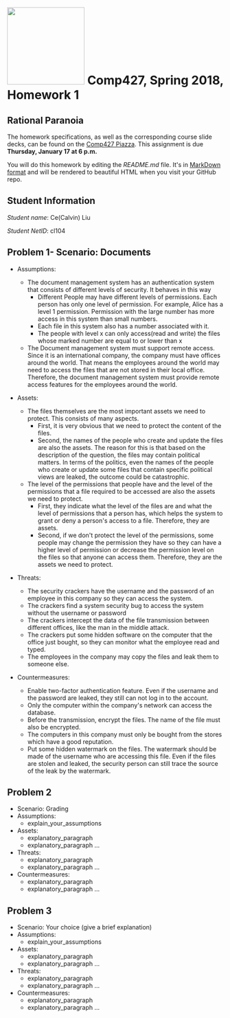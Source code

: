 # <img src="http://www.rice.edu/_images/rice-logo.jpg" width=180> Comp427, Spring 2018, Homework 1
## Rational Paranoia
The homework specifications, as well as the corresponding course slide decks,
can be found on the [Comp427 Piazza](https://piazza.com/class/jqifhp864b37ju).
This assignment is due **Thursday, January 17 at 6 p.m.**

You will do this homework by editing the _README.md_ file. It's in
[MarkDown format](https://guides.github.com/features/mastering-markdown/)
and will be rendered to beautiful HTML when you visit your GitHub repo.

## Student Information
_Student name_: Ce(Calvin) Liu

_Student NetID_: cl104

## Problem 1- Scenario: Documents
- Assumptions:
  - The document management system has an authentication system that consists of different levels of security. It behaves in this way
    - Different People may have different levels of permissions. Each person has only one level of permission. For example, Alice has a level 1 permission. Permission with the large number has more access in this system than small numbers. 
    - Each file in this system also has a number associated with it.
    - The people with level x can only access(read and write) the files whose marked number are equal to or lower than x
  - The Document management system must support remote access. Since it is an international company, the company must have offices around the world. That means the employees around the world may need to access the files that are not stored in their local office. Therefore, the document management system must provide remote access features for the employees around the world.
    
- Assets:
  - The files themselves are the most important assets we need to protect. This consists of many aspects. 
    - First, it is very obvious that we need to protect the content of the files. 
    - Second, the names of the people who create and update the files are also the assets. The reason for this is that based on the description of the question, the files may contain political matters. In terms of the politics, even the names of the people who create or update some files that contain specific political views are leaked, the outcome could be catastrophic. 
  - The level of the permissions that people have and the level of the permissions that a file required to be accessed are also the assets we need to protect. 
    - First, they indicate what the level of the files are and what the level of permissions that a person has, which helps the system to grant or deny a person's access to a file. Therefore, they are assets.
    - Second, if we don't protect the level of the permissions, some people may change the permission they have so they can have a higher level of permission or decrease the permission level on the files so that anyone can access them. Therefore, they are the assets we need to protect.
- Threats:
  - The security crackers have the username and the password of an employee in this company so they can access the system.
  - The crackers find a system security bug to access the system without the username or password
  - The crackers intercept the data of the file transmission between different offices, like the man in the middle attack.
  - The crackers put some hidden software on the computer that the office just bought, so they can monitor what the employee read and typed.
  - The employees in the company may copy the files and leak them to someone else.
- Countermeasures:
  - Enable two-factor authentication feature. Even if the username and the password are leaked, they still can not log in to the account.
  - Only the computer within the company's network can access the database.
  - Before the transmission, encrypt the files. The name of the file must also be encrypted.
  - The computers in this company must only be bought from the stores which have a good reputation.
  - Put some hidden watermark on the files. The watermark should be made of the username who are accessing this file. Even if the files are stolen and leaked, the security person can still trace the source of the leak by the watermark. 

## Problem 2
- Scenario: Grading
- Assumptions:
  - explain_your_assumptions
- Assets:
  - explanatory_paragraph
  - explanatory_paragraph ...
- Threats:
  - explanatory_paragraph 
  - explanatory_paragraph ...
- Countermeasures:
  - explanatory_paragraph
  - explanatory_paragraph ...

## Problem 3
- Scenario: Your choice (give a brief explanation)
- Assumptions:
  - explain_your_assumptions
- Assets:
  - explanatory_paragraph
  - explanatory_paragraph ...
- Threats:
  - explanatory_paragraph 
  - explanatory_paragraph ...
- Countermeasures:
  - explanatory_paragraph
  - explanatory_paragraph ...

